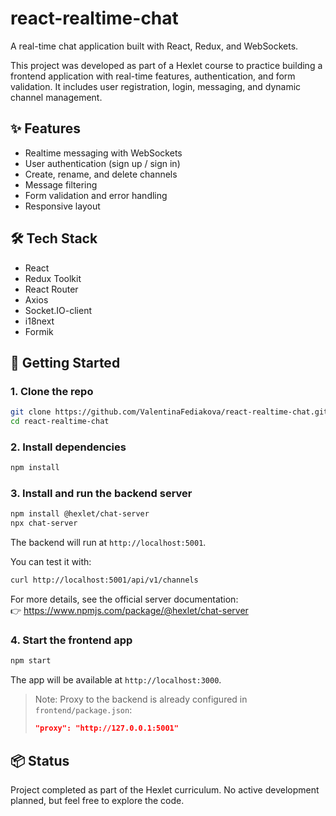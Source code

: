 # react-realtime-chat

A real-time chat application built with React, Redux, and WebSockets.

This project was developed as part of a Hexlet course to practice building a frontend application with real-time features, authentication, and form validation. It includes user registration, login, messaging, and dynamic channel management.

## ✨ Features

- Realtime messaging with WebSockets
- User authentication (sign up / sign in)
- Create, rename, and delete channels
- Message filtering
- Form validation and error handling
- Responsive layout

## 🛠️ Tech Stack

- React
- Redux Toolkit
- React Router
- Axios
- Socket.IO-client
- i18next
- Formik

## 🚀 Getting Started

### 1. Clone the repo

```bash
git clone https://github.com/ValentinaFediakova/react-realtime-chat.git
cd react-realtime-chat
```

### 2. Install dependencies

```bash
npm install
```

### 3. Install and run the backend server

```bash
npm install @hexlet/chat-server
npx chat-server
```

The backend will run at `http://localhost:5001`.

You can test it with:

```bash
curl http://localhost:5001/api/v1/channels
```

For more details, see the official server documentation:  
👉 https://www.npmjs.com/package/@hexlet/chat-server

### 4. Start the frontend app

```bash
npm start
```

The app will be available at `http://localhost:3000`.

> Note: Proxy to the backend is already configured in `frontend/package.json`:
> ```json
> "proxy": "http://127.0.0.1:5001"
> ```

## 📦 Status

Project completed as part of the Hexlet curriculum. No active development planned, but feel free to explore the code.
